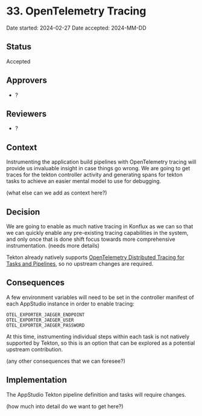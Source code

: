 # 33. OpenTelemetry Tracing

Date started: 2024-02-27
Date accepted: 2024-MM-DD

## Status

Accepted

## Approvers

-   ?

## Reviewers

-   ?

## Context

Instrumenting the application build pipelines with OpenTelemetry tracing will provide us invaluable insight in case things go wrong. We are going to get traces for the tekton controller activity and generating spans for tekton tasks to achieve an easier mental model to use for debugging.

(what else can we add as context here?)

## Decision

We are going to enable as much native tracing in Konflux as we can so that we can quickly enable any pre-existing tracing capabilities in the system, and only once that is done shift focus towards more comprehensive instrumentation. (needs more details)

Tekton already natively supports [OpenTelemetry Distributed Tracing for Tasks and Pipelines](https://github.com/tektoncd/community/blob/main/teps/0124-distributed-tracing-for-tasks-and-pipelines.md), so no upstream changes are required.

## Consequences

A few environment variables will need to be set in the controller manifest of each AppStudio instance in order to enable tracing:

```
OTEL_EXPORTER_JAEGER_ENDPOINT
OTEL_EXPORTER_JAEGER_USER
OTEL_EXPORTER_JAEGER_PASSWORD
```

At this time, instrumenting individual steps within each task is not natively supported by Tekton, so this is an option that can be explored as a potential upstream contribution.

(any other consequences that we can foresee?)

## Implementation

The AppStudio Tekton pipeline definition and tasks will require changes.

(how much into detail do we want to get here?)
